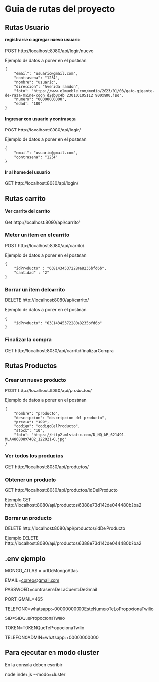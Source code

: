 # Guia de rutas del proyecto

## Rutas Usuario
#### registrarse o agregar nuevo usuario
POST  http://localhost:8080/api/login/nuevo

Ejemplo de datos a poner en el postman
```
{
    "email": "usuario@gmail.com",
    "contrasena": "1234",
    "nombre": "usuario",
    "direccion": "Avenida ramdon",
    "foto": "https://www.elmueble.com/medio/2023/01/03/gato-gigante-de-raza-maine-coon_d2eb0c4b_230103105112_900x900.jpg",
    "numero": "00000000000",
    "edad": "180"
}
```

#### Ingresar con usuario y contrase;a
POST  http://localhost:8080/api/login/

Ejemplo de datos a poner en el postman
```
{
    "email": "usuario@gmail.com",
    "contrasena": "1234"
}
```

#### Ir al home del usuario
GET  http://localhost:8080/api/login/

## Rutas carrito

#### Ver carrito del carrito
Get http://localhost:8080/api/carrito/

### Meter un item en el carrito
POST http://localhost:8080/api/carrito/

Ejemplo de datos a poner en el postman
```
{
    "idProducto" : "63814345372280a8235bfd6b",
    "cantidad" : "2"
}
```

### Borrar un item delcarrito
DELETE http://localhost:8080/api/carrito/

Ejemplo de datos a poner en el postman
```
{
    "idProducto": "63814345372280a8235bfd6b"
}
```

### Finalizar la compra 
GET http://localhost:8080/api/carrito/finalizarCompra


## Rutas Productos
### Crear un nuevo producto
POST http://localhost:8080/api/productos/

Ejemplo de datos a poner en el postman
```
{
    "nombre": "producto",
    "descripcion": "descripcion del producto",
    "precio": "100",
    "codigo": "codigoDelProducto",
    "stock": "10",
    "foto": "https://http2.mlstatic.com/D_NQ_NP_621491-MLA48680897402_122021-O.jpg"
}
```

### Ver todos los productos
GET http://localhost:8080/api/productos/

### Obtener un producto
GET http://localhost:8080/api/productos/idDelProducto

Ejemplo
GET http://localhost:8080/api/productos/6388e73d142de044480b2ba2

### Borrar un producto
DELETE http://localhost:8080/api/productos/idDelProducto

Ejemplo
DELETE http://localhost:8080/api/productos/6388e73d142de044480b2ba2

## .env ejemplo
MONGO_ATLAS = urlDeMongoAtlas

EMAIL=correo@gmail.com

PASSWORD=contrasenaDeLaCuentaDeGmail

PORT_GMAIL=465

TELEFONO=whatsapp:+00000000000EsteNumeroTeLoPropocionaTwilio

SID=SIDQuePropocionaTwilio

TOKEN=TOKENQueTePropocionaTwilio

TELEFONOADMIN=whatsapp:+00000000000

## Para ejecutar en modo cluster
En la consola deben escribir

node index.js --modo=cluster